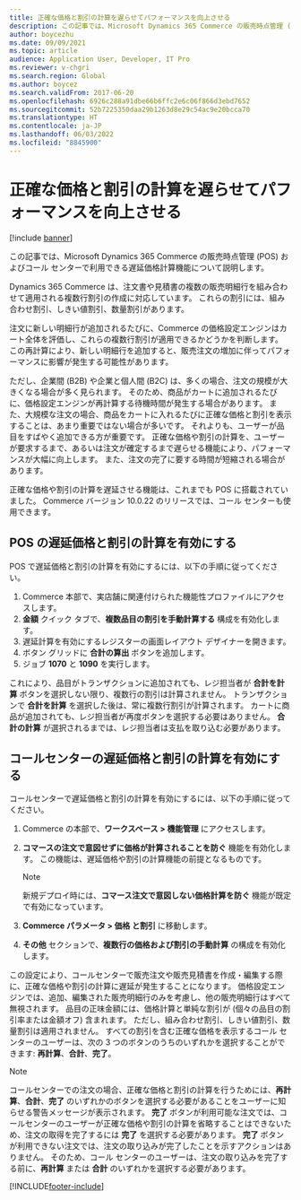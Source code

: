 ```yaml
---
title: 正確な価格と割引の計算を遅らせてパフォーマンスを向上させる
description: この記事では、Microsoft Dynamics 365 Commerce の販売時点管理 (POS) およびコール センターで利用できる遅延価格計算機能について説明します。
author: boycezhu
ms.date: 09/09/2021
ms.topic: article
audience: Application User, Developer, IT Pro
ms.reviewer: v-chgri
ms.search.region: Global
ms.author: boycez
ms.search.validFrom: 2017-06-20
ms.openlocfilehash: 6926c288a91dbe66b6ffc2e6c06f866d3ebd7652
ms.sourcegitcommit: 52b7225350daa29b1263d8e29c54ac9e20bcca70
ms.translationtype: HT
ms.contentlocale: ja-JP
ms.lasthandoff: 06/03/2022
ms.locfileid: "8845900"
---
```

# <a name="delay-exact-price-and-discount-calculation-for-improved-performance"></a>正確な価格と割引の計算を遅らせてパフォーマンスを向上させる

[!include [banner](includes/banner.md)]

この記事では、Microsoft Dynamics 365 Commerce の販売時点管理 (POS) およびコール センターで利用できる遅延価格計算機能について説明します。

Dynamics 365 Commerce は、注文書や見積書の複数の販売明細行を組み合わせて適用される複数行割引の作成に対応しています。 これらの割引には、組み合わせ割引、しきい値割引、数量割引があります。

注文に新しい明細行が追加されるたびに、Commerce の価格設定エンジンはカート全体を評価し、これらの複数行割引が適用できるかどうかを判断します。 この再計算により、新しい明細行を追加すると、販売注文の増加に伴ってパフォーマンスに影響が発生する可能性があります。

ただし、企業間 (B2B) や企業と個人間 (B2C) は、多くの場合、注文の規模が大きくなる場合が多く見られます。 そのため、商品がカートに追加されるたびに、価格設定エンジンが再計算する待機時間が発生する場合があります。 また、大規模な注文の場合、商品をカートに入れるたびに正確な価格と割引を表示することは、あまり重要ではない場合が多いです。 それよりも、ユーザーが品目をすばやく追加できる方が重要です。 正確な価格や割引の計算を、ユーザーが要求するまで、あるいは注文が確定するまで遅らせる機能により、パフォーマンスが大幅に向上します。 また、注文の完了に要する時間が短縮される場合があります。

正確な価格や割引の計算を遅延させる機能は、これまでも POS に搭載されていました。 Commerce バージョン 10.0.22 のリリースでは、コール センターも使用できます。

## <a name="enable-delayed-price-and-discount-calculation-for-pos"></a>POS の遅延価格と割引の計算を有効にする

POS で遅延価格と割引の計算を有効にするには、以下の手順に従ってください。

1. Commerce 本部で、実店舗に関連付けられた機能性プロファイルにアクセスします。
1. **金額** クイック タブで、**複数品目の割引を手動計算する** 構成を有効化します。
1. 遅延計算を有効にするレジスターの画面レイアウト デザイナーを開きます。
1. ボタン グリッドに **合計の算出** ボタンを追加します。
1. ジョブ **1070** と **1090** を実行します。

これにより、品目がトランザクションに追加されても、レジ担当者が **合計を計算** ボタンを選択しない限り、複数行の割引は計算されません。 トランザクションで **合計を計算** を選択した後は、常に複数行割引が計算されます。 カートに商品が追加されても、レジ担当者が再度ボタンを選択する必要はありません。 **合計の計算** が選択されるまでは、レジ担当者は支払を取り込む必要があります。

## <a name="enable-delayed-price-and-discount-calculation-for-call-center"></a>コールセンターの遅延価格と割引の計算を有効にする

コールセンターで遅延価格と割引の計算を有効にするには、以下の手順に従ってください。

1. Commerce の本部で、**ワークスペース \> 機能管理** にアクセスします。
1. **コマースの注文で意図せずに価格が計算されることを防ぐ** 機能を有効化します。 この機能は、遅延価格や割引の計算機能の前提となるものです。

    > [!NOTE]
    > 新規デプロイ時には、**コマース注文で意図しない価格計算を防ぐ** 機能が既定で有効になっています。

1. **Commerce パラメータ \> 価格 と割引** に移動します。
1. **その他** セクションで、**複数行の価格および割引の手動計算** の構成を有効化します。

この設定により、コールセンターで販売注文や販売見積書を作成・編集する際に、正確な価格や割引の計算に遅延が発生することになります。 価格設定エンジンでは、追加、編集された販売明細行のみを考慮し、他の販売明細行はすべて無視されます。 品目の正味金額には、価格計算と単純な割引が (個々の品目の割引率または金額オフ) 含まれます。 ただし、組み合わせ割引、しきい値割引、数量割引は適用されません。 すべての割引を含む正確な価格を表示するコール センターのユーザーは、次の 3 つのボタンのうちのいずれかを選択することができます: **再計算**、**合計**、**完了**。

> [!NOTE]
> コールセンターでの注文の場合、正確な価格と割引の計算を行うためには、**再計算**、**合計**、**完了** のいずれかのボタンを選択する必要があることをユーザーに知らせる警告メッセージが表示されます。 **完了** ボタンが利用可能な注文では、コールセンターのユーザーが正確な価格や割引の計算を省略することはできないため、注文の取得を完了するには **完了** を選択する必要があります。 **完了** ボタンが利用できない注文では、注文の取り込みが完了したことを示すアクションはありません。 そのため、コール センターのユーザーは、注文の取り込みを完了する前に、**再計算** または **合計** のいずれかを選択する必要があります。

[!INCLUDE[footer-include](../includes/footer-banner.md)]
